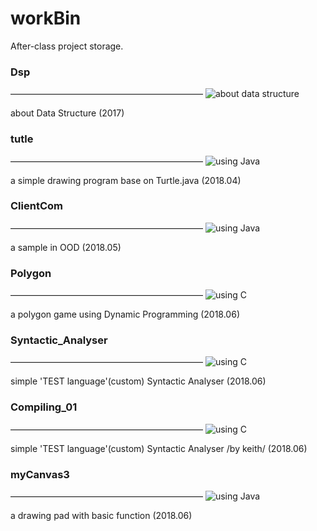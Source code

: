 # workBin
After-class project storage.
### Dsp
——————————————————————
![about data structure](https://img.shields.io/badge/about-DataStructure-lightgrey.svg)

about Data Structure (2017)

### tutle
——————————————————————
![using Java](https://img.shields.io/badge/madewith-Java-yellow.svg)

a simple drawing program base on Turtle.java (2018.04)

### ClientCom
——————————————————————
![using Java](https://img.shields.io/badge/madewith-Java-yellow.svg)

a sample in OOD (2018.05)

### Polygon
——————————————————————
![using C](https://img.shields.io/badge/madewith-C-brightgreen.svg)

a polygon game using Dynamic Programming (2018.06)

### Syntactic_Analyser
——————————————————————
![using C](https://img.shields.io/badge/madewith-C-brightgreen.svg)

simple 'TEST language'(custom) Syntactic Analyser (2018.06)

### Compiling_01
——————————————————————
![using C](https://img.shields.io/badge/madewith-C-brightgreen.svg)

simple 'TEST language'(custom) Syntactic Analyser /by keith/ (2018.06)

### myCanvas3
——————————————————————
![using Java](https://img.shields.io/badge/madewith-Java-yellow.svg)

a drawing pad with basic function (2018.06)
